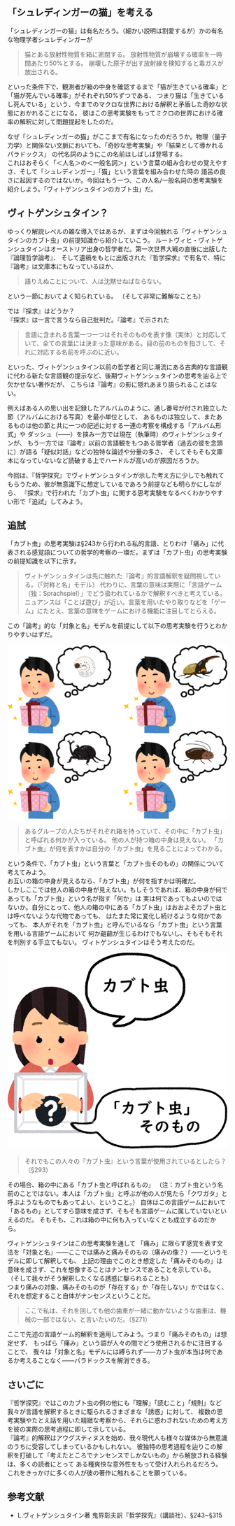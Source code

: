 ## 「シュレディンガーの猫」を考える

「シュレディンガーの猫」は有名だろう。（細かい説明は割愛するが）かの有名な物理学者シュレディンガーが

> 猫とある放射性物質を箱に密閉する。
> 放射性物質が崩壊する確率を一時間あたり50%とする。
> 崩壊した原子が出す放射線を検知すると毒ガスが放出される。

といった条件下で、観測者が箱の中身を確認するまで「猫が生きている確率」と「猫が死んでいる確率」がそれぞれ50%ずつである、
つまり猫は「生きているし死んでいる」という、今までのマクロな世界における解釈と矛盾した奇妙な状態におかれることになる。
彼はこの思考実験をもってミクロの世界における確率の解釈に対して問題提起をしたのだ。

なぜ「シュレディンガーの猫」がここまで有名になったのだろうか。物理（量子力学）と関係ない文脈においても、「奇妙な思考実験」や「結果として導かれるパラドックス」
の代名詞のようにこの名前はしばしば登場する。  
これはおそらく「＜人名＞の＜一般名詞＞」という言葉の組み合わせの覚えやすさ、そして「シュレディンガー」「猫」という言葉を組み合わせた時の
語呂の良さに起因するのではないか。今回はもう一つ、この人名/一般名詞の思考実験を紹介しよう。「ヴィトゲンシュタインのカブト虫」だ。

## ヴィトゲンシュタイン？

ゆっくり解説レベルの雑な導入ではあるが、まずは今回触れる「ヴィトゲンシュタインのカブト虫」の前提知識から紹介していこう。
ルートヴィヒ・ヴィトゲンシュタインはオーストリア出身の哲学者だ。第一次世界大戦の直後に出版した『論理哲学論考』、
そして遺稿をもとに出版された『哲学探求』で有名で、特に『論考』は文庫本にもなっているほか、

> 語りえぬことについて、人は沈黙せねばならない。

という一節においてよく知られている。
（そして非常に難解なことも）

では『探求』はどうか？  
『探求』は一言で言うなら自己批判だ。『論考』で示された

> 言語に含まれる言葉一つ一つはそれそのものを表す像（実体）と対応していて、全ての言葉には決まった意味がある。目の前のものを指さして、それに対応する名前を呼ぶのに近い。

といった、ヴィトゲンシュタイン以前の哲学者と同じ潮流にある古典的な言語観に代わる新たな言語観の提示など、後期ヴィトゲンシュタインの思考を辿る上で欠かせない著作だが、
こちらは『論考』の影に隠れあまり語られることはない。

例えばある人の思い出を記録したアルバムのように、通し番号が付され独立した節（アルバムにおける写真）を最小単位として、
あるものは独立して、またあるものは他の節と共に一つの記述に対する一連の考察を構成する「アルバム形式」や
ダッシュ（――）を挟み一方では現在（執筆時）のヴィトゲンシュタインが、
もう一方では『論考』以前の言語観をもつある哲学者（過去の彼を念頭に）が語る「疑似対話」などの独特な論述や分量の多さ、
そしてそもそも文庫本になっていないなど読破する上でハードルが高いのが原因だろうか。

今回は、『哲学探究』でヴィトゲンシュタインが示した考え方に少しでも触れてもらうため、彼が無意識下に想定しているであろう前提なども明らかにしながら、
『探求』で行われた「カブト虫」に関する思考実験をなるべくわかりやすい形で「追試」してみよう。

## 追試

「カブト虫」の思考実験は§243から行われる私的言語、とりわけ「痛み」に代表される感覚語についての哲学的考察の一環だ。まずは「カブト虫」の思考実験の前提知識を以下に示す。

> ヴィトゲンシュタインは先に触れた『論考』的言語解釈を疑問視している。（「対称と名」モデル）
> 代わりに、言葉の意味は実際に「言語ゲーム（独：Sprachspiel）」でどう扱われているかで解釈すべきと考えている。
> ニュアンスは「ことば遊び」が近い。言葉を用いたやり取りなどを「ゲーム」にたとえ、言葉の意味をゲームにおける機能に注目してとらえる。

この「論考」的な「対象と名」モデルを前提にして以下の思考実験を行うとわかりやすいはずだ。

![kabutomushi](./img/kabutomushi.png)

> あるグループの人たちがそれぞれ箱を持っていて、その中に「カブト虫」と呼ばれる何かが入っている。
> 他の人が持つ箱の中身は見えない。
> 「カブト虫」が何を表すかは自分の「カブト虫」を見ることによってわかる。

という条件で、「カブト虫」という言葉と「カブト虫そのもの」の関係について考えてみよう。  
お互いの箱の中身が見えるなら、「カブト虫」が何を指すかは明確だ。  
しかしここでは他人の箱の中身が見えない。もしそうであれば、箱の中身が何であっても「カブト虫」という名が指す「何か」は
実は何であってもよいのではないか。自分にとって、他人の箱の中にある「カブト虫」はおおよそカブト虫とは呼べないような代物であっても、
はたまた常に変化し続けるような何かであっても、
本人がそれを「カブト虫」と呼んでいるなら「カブト虫」という言葉を用いる言語ゲームにおいて
何か齟齬が生じるわけでもないし、そもそもそれを判別する手立てもない。
ヴィトゲンシュタインはそう考えたのだ。

![kabutomushi_sonomono](./img/kabutomushi_sonomono.png)

> それでもこの人々の『カブト虫』という言葉が使用されているとしたら？（§293）

その場合、箱の中にある「カブト虫と呼ばれるもの」
（注：カブト虫という名前のことではない。本人は「カブト虫」と呼ぶが他の人が見たら「クワガタ」と呼ぶようなものでもあってよい、ということ。）
自体はこの言語ゲームにおいて「あるもの」としてすら意味を成さず、そもそも言語ゲームに属していないといえるのだ。
そもそも、これは箱の中に何も入っていなくとも成立するのだから。

ヴィトゲンシュタインはこの思考実験を通して
「痛み」に限らず感覚を表す文法を「対象と名」――ここでは痛みと痛みそのもの（痛みの像？）――というモデルに即して解釈しても、
上記の理由でこのとき想定した「痛みそのもの」は意味を成さず、これを想像することはナンセンスであることを示している。
（そして我々がそう解釈したくなる誘惑に駆られることも）  
つまり痛みの対象、痛みそのものが「存在する」か「存在しない」かではなく、それを想定すること自体がナンセンスということだ。

> ここで私は、それを回しても他の歯車が一緒に動かないような歯車は、機械の一部ではない、と言いたいのだ。（§271）

ここで先述の言語ゲーム的解釈を適用してみよう。つまり「痛みそのもの」は想定せず、
もっぱら「痛み」という語が人々の間でどう使用されるかに注目することで、
我々は「対象と名」モデルには縛られず――カブト虫が本当は何であるか考えることなく――パラドックスを解消できる。

## さいごに

『哲学探究』ではこのカブト虫の例の他にも「理解」「読むこと」「規則」など我々が言語を解釈するときに駆られるさまざまな「誘惑」に対して、
複数の思考実験やたとえ話を用いた精緻な考察から、それらに惑わされないための考え方を彼の実際の思考過程に即して示している。  
『論考』的解釈はアウグスティヌスを始め、我々現代人も様々な媒体から無意識のうちに受容してしまっているかもしれない。
彼独特の思考過程を辿りこの解釈を打破して「考えたところでナンセンスでしかないもの」から解放される経験は、多くの読者にとって
ある種爽快な意外性をもって受け入れられるだろう。
これをきっかけに多くの人が彼の著作に触れることを願っている。

## 参考文献

- L.ヴィトゲンシュタイン著 鬼界彰夫訳『哲学探究』（講談社）、§243~§315
